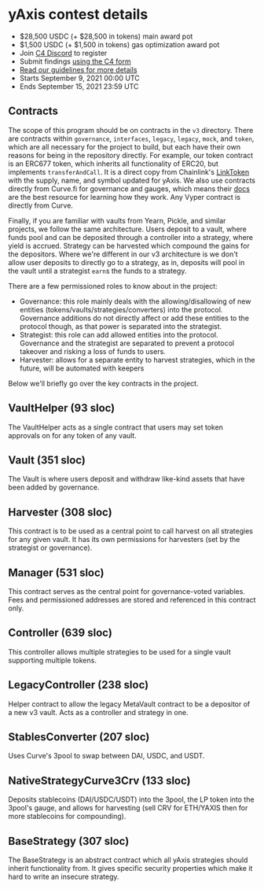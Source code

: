 # yAxis contest details
- &#36;28,500 USDC (+ &#36;28,500 in tokens) main award pot
- &#36;1,500 USDC (+ &#36;1,500 in tokens) gas optimization award pot
- Join [C4 Discord](https://discord.gg/EY5dvm3evD) to register
- Submit findings [using the C4 form](https://code423n4.com/2021-09-yAxis-contest/submit)
- [Read our guidelines for more details](https://docs.code4rena.com/roles/wardens)
- Starts September 9, 2021 00:00 UTC
- Ends September 15, 2021 23:59 UTC

## Contracts

The scope of this program should be on contracts in the `v3` directory. There are contracts within `governance`, `interfaces`, `legacy`, `legacy`, `mock`, and `token`, which are all necessary for the project to build, but each have their own reasons for being in the repository directly. For example, our token contract is an ERC677 token, which inherits all functionality of ERC20, but implements `transferAndCall`. It is a direct copy from Chainlink's [LinkToken](https://github.com/smartcontractkit/LinkToken) with the supply, name, and symbol updated for yAxis. We also use contracts directly from Curve.fi for governance and gauges, which means their [docs](https://resources.curve.fi/) are the best resource for learning how they work. Any Vyper contract is directly from Curve.

Finally, if you are familiar with vaults from Yearn, Pickle, and similar projects, we follow the same architecture. Users deposit to a vault, where funds pool and can be deposited through a controller into a strategy, where yield is accrued. Strategy can be harvested which compound the gains for the depositors. Where we're different in our v3 architecture is we don't allow user deposits to directly go to a strategy, as in, deposits will pool in the vault until a strategist `earn`s the funds to a strategy.

There are a few permissioned roles to know about in the project:
- Governance: this role mainly deals with the allowing/disallowing of new entities (tokens/vaults/strategies/converters) into the protocol. Governance additions do not directly affect or add these entities to the protocol though, as that power is separated into the strategist.
- Strategist: this role can add allowed entities into the protocol. Governance and the strategist are separated to prevent a protocol takeover and risking a loss of funds to users.
- Harvester: allows for a separate entity to harvest strategies, which in the future, will be automated with keepers

Below we'll briefly go over the key contracts in the project.

## VaultHelper (93 sloc)

The VaultHelper acts as a single contract that users may set token approvals on for any token of any vault.

## Vault (351 sloc)

The Vault is where users deposit and withdraw like-kind assets that have been added by governance.

## Harvester (308 sloc)

This contract is to be used as a central point to call harvest on all strategies for any given vault. It has its own permissions for harvesters (set by the strategist or governance).

## Manager (531 sloc)

This contract serves as the central point for governance-voted variables. Fees and permissioned addresses are stored and referenced in this contract only.

## Controller (639 sloc)

This controller allows multiple strategies to be used for a single vault supporting multiple tokens.

## LegacyController (238 sloc)

Helper contract to allow the legacy MetaVault contract to be a depositor of a new v3 vault. Acts as a controller and strategy in one.

## StablesConverter (207 sloc)

Uses Curve's 3pool to swap between DAI, USDC, and USDT.

## NativeStrategyCurve3Crv (133 sloc)

Deposits stablecoins (DAI/USDC/USDT) into the 3pool, the LP token into the 3pool's gauge, and allows for harvesting (sell CRV for ETH/YAXIS then for more stablecoins for compounding).

## BaseStrategy (307 sloc)

The BaseStrategy is an abstract contract which all yAxis strategies should inherit functionality from. It gives specific security properties which make it hard to write an insecure strategy.
